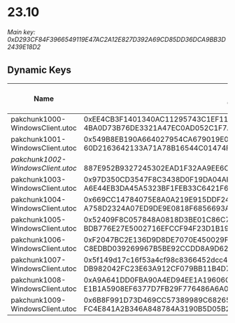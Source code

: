 # 23.10

###### *Main key: 0xD293CF84F3966549119E47AC2A12E827D392A69CD85DD36DCA9BB3D2439E18D2*

## Dynamic Keys

| Name                              | Key</br>GUID                                                                                            | High Res Textures |
|-----------------------------------|---------------------------------------------------------------------------------------------------------|-------------------|
| pakchunk1000-WindowsClient.utoc   | 0xEE4CB3F1401340AC11295743C1EF116E16187893D0B0A2C674DF6997830EA2C1</br>4BA0D73B76DE3321A47EC0AD052C1F7A | ✔️                |
| pakchunk1001-WindowsClient.utoc   | 0x549B8EB190A664027954CA679019E0D360DC431DE88FA2EEA7678CE0FC40F398</br>60D2163642133A71A78B16544C01474F | ❌                 |
| *pakchunk1002-WindowsClient.utoc* | </br>887E952B9327245302EAD1F32AA9EE6C                                                                   | ✔️                |
| pakchunk1003-WindowsClient.utoc   | 0x97D350CD3547F8C3438D0F19DA04AFC439CD172BC408DC29EB524E1C50165AF7</br>A6E44EB3DA45A5323BF1FEB33C6421F6 | ✔️                |
| pakchunk1004-WindowsClient.utoc   | 0x669CC14784075E8A0A219E915DDF24A7B5813EFB18F0F41F28F1386D17E41A4B</br>A758D2324A07ED9DE9E0818F6856693A | ✔️                |
| pakchunk1005-WindowsClient.utoc   | 0x52409F8C057848A0818D3BE01C86C773C53FB80588EB7CAC535493FECCBAE3EE</br>BDB776E27E5002716EFCCF94F23D1B19 | ✔️                |
| pakchunk1006-WindowsClient.utoc   | 0xF2047BC2E136D9D8DE7070E450029F6C10ADBF0C167958D9C523816A0F5DAC8E</br>C8EDBD039269967B5BE92CCDD8A9D62F | ✔️                |
| pakchunk1007-WindowsClient.utoc   | 0x5f149d17c16f53a4cf98c8366452dcc4f5c5ca89b7b3921c0e9485cfcadc75f4</br>DB982042FC23E63A912CF079BB11B4D7 | ❌                 |
| pakchunk1008-WindowsClient.utoc   | 0xA9A641DD0FBA90A4ED94EE1A19606C9E34B10B05F7926AFCA0E17FD900D9DAA7</br>E1B1A5908EF6377D7FB29F776486A6A0 | ✔️                |
| pakchunk1009-WindowsClient.utoc   | 0x6B8F991D73D469CC57389989C68265A78BF3CC40293BA7D6257BEF5185B8DF25</br>FC4E841A2B346A848784A3190B5D05B2 | ✔️                |
